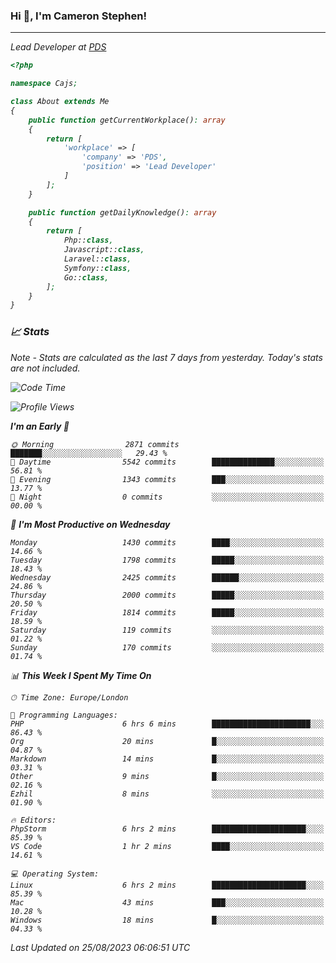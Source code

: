 ### Hi 👋, I'm Cameron Stephen!
<hr>
<p><em>Lead Developer at <a href="https://prindatasolutions.co.uk">PDS</a></p>


```php
<?php

namespace Cajs;

class About extends Me
{
    public function getCurrentWorkplace(): array
    {
        return [
            'workplace' => [
                'company' => 'PDS',
                'position' => 'Lead Developer'
            ]
        ];
    }

    public function getDailyKnowledge(): array
    {
        return [
            Php::class,
            Javascript::class,
            Laravel::class,
            Symfony::class,
            Go::class,
        ];
    }
}
```

### 📈 Stats
<p><em>Note - Stats are calculated as the last 7 days from yesterday. Today's stats are not included.</em></p>


<!--START_SECTION:waka-->
![Code Time](http://img.shields.io/badge/Code%20Time-3%2C505%20hrs%2020%20mins-blue)

![Profile Views](http://img.shields.io/badge/Profile%20Views-0-blue)

**I'm an Early 🐤** 

```text
🌞 Morning                2871 commits        ███████░░░░░░░░░░░░░░░░░░   29.43 % 
🌆 Daytime                5542 commits        ██████████████░░░░░░░░░░░   56.81 % 
🌃 Evening                1343 commits        ███░░░░░░░░░░░░░░░░░░░░░░   13.77 % 
🌙 Night                  0 commits           ░░░░░░░░░░░░░░░░░░░░░░░░░   00.00 % 
```
📅 **I'm Most Productive on Wednesday** 

```text
Monday                   1430 commits        ████░░░░░░░░░░░░░░░░░░░░░   14.66 % 
Tuesday                  1798 commits        █████░░░░░░░░░░░░░░░░░░░░   18.43 % 
Wednesday                2425 commits        ██████░░░░░░░░░░░░░░░░░░░   24.86 % 
Thursday                 2000 commits        █████░░░░░░░░░░░░░░░░░░░░   20.50 % 
Friday                   1814 commits        █████░░░░░░░░░░░░░░░░░░░░   18.59 % 
Saturday                 119 commits         ░░░░░░░░░░░░░░░░░░░░░░░░░   01.22 % 
Sunday                   170 commits         ░░░░░░░░░░░░░░░░░░░░░░░░░   01.74 % 
```


📊 **This Week I Spent My Time On** 

```text
🕑︎ Time Zone: Europe/London

💬 Programming Languages: 
PHP                      6 hrs 6 mins        ██████████████████████░░░   86.43 % 
Org                      20 mins             █░░░░░░░░░░░░░░░░░░░░░░░░   04.87 % 
Markdown                 14 mins             █░░░░░░░░░░░░░░░░░░░░░░░░   03.31 % 
Other                    9 mins              █░░░░░░░░░░░░░░░░░░░░░░░░   02.16 % 
Ezhil                    8 mins              ░░░░░░░░░░░░░░░░░░░░░░░░░   01.90 % 

🔥 Editors: 
PhpStorm                 6 hrs 2 mins        █████████████████████░░░░   85.39 % 
VS Code                  1 hr 2 mins         ████░░░░░░░░░░░░░░░░░░░░░   14.61 % 

💻 Operating System: 
Linux                    6 hrs 2 mins        █████████████████████░░░░   85.39 % 
Mac                      43 mins             ███░░░░░░░░░░░░░░░░░░░░░░   10.28 % 
Windows                  18 mins             █░░░░░░░░░░░░░░░░░░░░░░░░   04.33 % 
```


 Last Updated on 25/08/2023 06:06:51 UTC
<!--END_SECTION:waka-->

